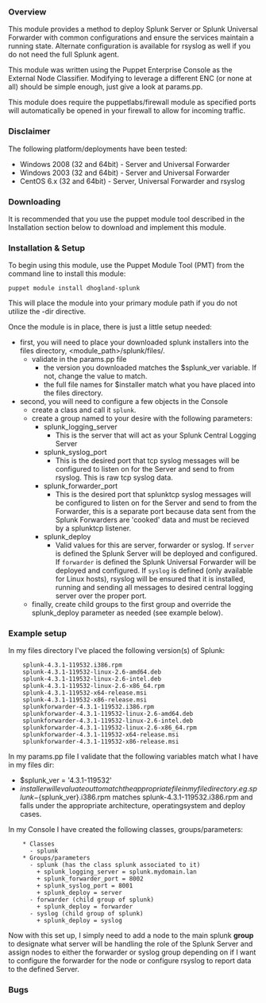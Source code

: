 ### Overview

This module provides a method to deploy Splunk Server or Splunk Universal Forwarder with common configurations and ensure the services maintain a running state. Alternate configuration is available for rsyslog as well if you do not need the full Splunk agent.

This module was written using the Puppet Enterprise Console as the External Node Classifier. Modifying to leverage a different ENC (or none at all) should be simple enough, just give a look at params.pp.

This module does require the puppetlabs/firewall module as specified ports will automatically be opened in your firewall to allow for incoming traffic.

### Disclaimer

The following platform/deployments have been tested:

* Windows 2008 (32 and 64bit) - Server and Universal Forwarder
* Windows 2003 (32 and 64bit) - Server and Universal Forwarder
* CentOS 6.x (32 and 64bit)   - Server, Universal Forwarder and rsyslog

### Downloading

It is recommended that you use the puppet module tool described in the Installation section below to download and implement this module.

### Installation & Setup

To begin using this module, use the Puppet Module Tool (PMT) from the command line to install this module:

`puppet module install dhogland-splunk`

This will place the module into your primary module path if you do not utilize the -dir directive.

Once the module is in place, there is just a little setup needed:

* first, you will need to place your downloaded splunk installers into the files directory, <module_path>/splunk/files/.
  - validate in the params.pp file
     + the version you downloaded matches the $splunk_ver variable. If not, change the value to match.
     + the full file names for $installer match what you have placed into the files directory.
* second, you will need to configure a few objects in the Console
  - create a class and call it `splunk`.
  - create a group named to your desire with the following parameters:
     + splunk\_logging\_server
         - This is the server that will act as your Splunk Central Logging Server
     + splunk\_syslog\_port
         - This is the desired port that tcp syslog messages will be configured to listen on for the Server and send to from rsyslog. This is raw tcp syslog data.
     + splunk\_forwarder\_port
         - This is the desired port that splunktcp syslog messages will be configured to listen on for the Server and send to from the Forwarder, this is a separate port because data sent from the Splunk Forwarders are 'cooked' data and must be recieved by a splunktcp listener.
     + splunk\_deploy
         - Valid values for this are server, forwarder or syslog. If `server` is defined the Splunk Server will be deployed and configured. If `forwarder` is defined the Splunk Universal Forwarder will be deployed and configured. If `syslog` is defined (only available for Linux hosts), rsyslog will be ensured that it is installed, running and sending all messages to desired central logging server over the proper port.
  - finally, create child groups to the first group and override the splunk_deploy parameter as needed (see example below).

### Example setup

In my files directory I've placed the following version(s) of Splunk:

        splunk-4.3.1-119532.i386.rpm
        splunk-4.3.1-119532-linux-2.6-amd64.deb
        splunk-4.3.1-119532-linux-2.6-intel.deb
        splunk-4.3.1-119532-linux-2.6-x86_64.rpm
        splunk-4.3.1-119532-x64-release.msi
        splunk-4.3.1-119532-x86-release.msi
        splunkforwarder-4.3.1-119532.i386.rpm
        splunkforwarder-4.3.1-119532-linux-2.6-amd64.deb
        splunkforwarder-4.3.1-119532-linux-2.6-intel.deb
        splunkforwarder-4.3.1-119532-linux-2.6-x86_64.rpm
        splunkforwarder-4.3.1-119532-x64-release.msi
        splunkforwarder-4.3.1-119532-x86-release.msi

In my params.pp file I validate that the following variables match what I have in my files dir:

* $splunk_ver = '4.3.1-119532'
* $installer will evaluate out to match the appropriate file in my file directory. eg. splunk-${splunk_ver}.i386.rpm matches splunk-4.3.1-119532.i386.rpm and falls under the appropriate architecture, operatingsystem and deploy cases.

In my Console I have created the following classes, groups/parameters:

        * Classes
          - splunk
        * Groups/parameters
          - splunk (has the class splunk associated to it)
            + splunk_logging_server = splunk.mydomain.lan
            + splunk_forwarder_port = 8002
            + splunk_syslog_port = 8001
            + splunk_deploy = server
          - forwarder (child group of splunk)
            + splunk_deploy = forwarder
          - syslog (child group of splunk)
            + splunk_deploy = syslog

Now with this set up, I simply need to add a node to the main splunk **group** to designate what server will be handling the role of the Splunk Server and assign nodes to either the forwarder or syslog group depending on if I want to configure the forwarder for the node or configure rsyslog to report data to the defined Server.

### Bugs


